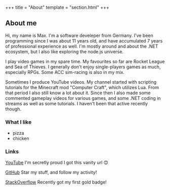 +++
title = "About"
template = "section.html"
+++

## About me

Hi, my name is Max. I'm a software develeper from Germany. I've been programming since I was about 11 years old, and have accumulated 7 years of professional experience as well. I'm mostly around and about the .NET ecosystem, but I also like exploring the node.js universe.

I play video games in my spare time. My favourites so far are Rocket League and Sea of Thieves. I generally don't enjoy single-players games as much, especially RPGs. Some ACC sim-racing is also in my mix.

Sometimes I produce YouTube videos. My channel started with scripting tutorials for the Minecraft mod "Computer Craft", which utilizes Lua. From that period I also still know a lot about it. Since then I also made some commented gameplay videos for various games, and some .NET coding in streams as well as some tutorials. I haven't been that active recently though.

### What I like

- pizza
- chicken

### Links

[YouTube](https://youtube.com/indietasten)
I'm secretly proud I got this vanity url 😊

[GitHub](https://github.com/indietasten)
Star my stuff, and follow my activity!

[StackOverflow](https://stackoverflow.com/users/3919195/indietasten)
Recently got my first gold badge!


